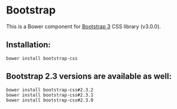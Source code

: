 # Bootstrap


This is a Bower component for [Bootstrap 3](http://getbootstrap.com/) CSS library (v3.0.0).

## Installation:

`bower install bootstrap-css`


## Bootstrap 2.3 versions are available as well:

```
bower install bootstrap-css#2.3.2
bower install bootstrap-css#2.3.1
bower install bootstrap-css#2.3.0
```
